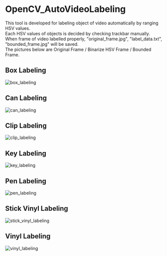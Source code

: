 # OpenCV_AutoVideoLabeling

This tool is developed for labeling object of video automatically by ranging HSV values.  
Each HSV values of objects is decided by checking trackbar manually.  
When frame of video labelled properly, "original_frame.jpg", "label_data.txt", "bounded_frame.jpg" will be saved.  
The pictures below are Original Frame / Binarize HSV Frame / Bounded Frame.  

## Box Labeling
![box_labeling](https://user-images.githubusercontent.com/53277342/127990587-4b5f29cb-f2b1-4a65-a564-9b5db1dbbbe0.gif)

## Can Labeling
![can_labeling](https://user-images.githubusercontent.com/53277342/127990657-58d8b90b-b5ce-4e0e-8262-e0b65bd096dd.gif)

## Clip Labeling
![clip_labeling](https://user-images.githubusercontent.com/53277342/127996264-26230c3e-206e-43b0-88b4-5da282803f37.gif)

## Key Labeling
![key_labeling](https://user-images.githubusercontent.com/53277342/127996239-983f77ef-e484-466e-8670-563e74bae394.gif)

## Pen Labeling
![pen_labeling](https://user-images.githubusercontent.com/53277342/127990799-88159659-a847-423b-a0c7-30d9bc665b98.gif)

## Stick Vinyl Labeling
![stick_vinyl_labeling](https://user-images.githubusercontent.com/53277342/127990882-4863c0e2-6aed-4a80-a2d1-9c5a18283122.gif)

## Vinyl Labeling
![vinyl_labeling](https://user-images.githubusercontent.com/53277342/127991295-048f051f-ff31-4792-b25a-7d9b0612580a.gif)
